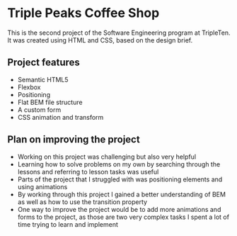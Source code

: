 # Triple Peaks Coffee Shop

This is the second project of the Software Engineering program at TripleTen. It was created using HTML and CSS, based on the design brief.

## Project features

- Semantic HTML5
- Flexbox
- Positioning
- Flat BEM file structure
- A custom form
- CSS animation and transform

## Plan on improving the project

- Working on this project was challenging but also very helpful
- Learning how to solve problems on my own by searching through the lessons and referring to lesson tasks was useful
- Parts of the project that I struggled with was positioning elements and using animations
- By working through this project I gained a better understanding of BEM as well as how to use the transition property
- One way to improve the project would be to add more animations and forms to the project, as those are two very complex tasks I spent a lot of time trying to learn and implement
